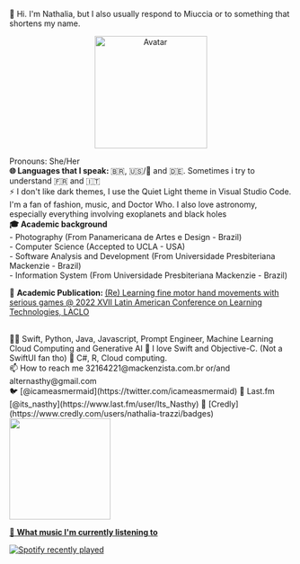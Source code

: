 👋 Hi. I'm Nathalia, but I also usually respond to Miuccia or to something that shortens my name.

<p align="center">
  <img src="https://i.ibb.co/Ry3ZPLV/avatar.png" alt="Avatar" width="200">
</p>
Pronouns: She/Her
<br>
<div>
<b> 🌐 Languages that I speak: </b>
🇧🇷, 🇺🇸/🏴󠁧󠁢󠁥󠁮󠁧󠁿 and 🇩🇪. 
Sometimes i try to understand 🇫🇷 and 🇮🇹
<br>
</div>
⚡️ I don't like dark themes, I use the Quiet Light theme in Visual Studio Code. I'm a fan of fashion, music, and Doctor Who. I also love astronomy, especially everything involving exoplanets and black holes
<br>

<div>
  <b> 🎓 Academic background </b>
</div>
- Photography (From Panamericana de Artes e Design - Brazil)
<br>
- Computer Science (Accepted to UCLA - USA)
<br>
- Software Analysis and Development (From Universidade Presbiteriana Mackenzie - Brazil)
<br>
- Information System (From Universidade Presbiteriana Mackenzie - Brazil) 
<br>

📔 <b> Academic Publication: </b>
[(Re) Learning fine motor hand movements with serious games @ 2022 XVII Latin American Conference on Learning Technologies, LACLO](https://www.aminer.org/pub/63cc736290e50fcafdd36c04/re-learning-fine-motor-hand-movements-with-serious-games)


<br>
👩‍💻 Swift, Python, Java, Javascript, Prompt Engineer, Machine Learning Cloud Computing and Generative AI  📱 I love Swift and Objective-C. (Not a SwiftUI fan tho) 🌱 C#, R, Cloud computing.
<br>
📫 How to reach me 32164221@mackenzista.com.br or/and alternasthy@gmail.com
<br>
🐦 [@icameasmermaid](https://twitter.com/icameasmermaid) 🎵 Last.fm [@its_nasthy](https://www.last.fm/user/Its_Nasthy) 🌱 [Credly](https://www.credly.com/users/nathalia-trazzi/badges)


<div>
<a href="https://github.com/miucciaknows">
<img loading="lazy" height="180em" src="https://github-readme-stats.vercel.app/api/top-langs/?username=miucciaknows&layout=compact&langs_count=7&theme=swift"/>
</div>

🎵 <b> What music I'm currently listening to </b>

![Spotify recently played](https://spotify-recently-played-readme.vercel.app/api?user=gcr5a5hs0ypm1lsqud4n7iv7u&count=4)





